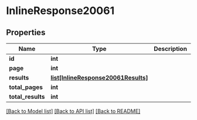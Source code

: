 # InlineResponse20061

## Properties
Name | Type | Description | Notes
------------ | ------------- | ------------- | -------------
**id** | **int** |  | [optional] 
**page** | **int** |  | [optional] 
**results** | [**list[InlineResponse20061Results]**](InlineResponse20061Results.md) |  | [optional] 
**total_pages** | **int** |  | [optional] 
**total_results** | **int** |  | [optional] 

[[Back to Model list]](../README.md#documentation-for-models) [[Back to API list]](../README.md#documentation-for-api-endpoints) [[Back to README]](../README.md)


